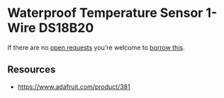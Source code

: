 # Waterproof Temperature Sensor 1-Wire DS18B20
If there are no [open requests](../../../../issues?q=is%3Aissue+is%3Aopen+%22Waterproof+Temperature+Sensor+1-Wire+DS18B20%22+in%3Atitle) you're welcome to [borrow this](../../../../issues/new?title=Borrow+request+for+Waterproof+Temperature+Sensor+1-Wire+DS18B20&body=1+piece+of+%5Bthis%5D%28..%2Fblob%2Fmain%2F.%2FParts%2FProbes%2FWaterproof_Temperature_Sensor_1-Wire_DS18B20.md%29+for+~2+weeks.).

## Resources
- https://www.adafruit.com/product/381
